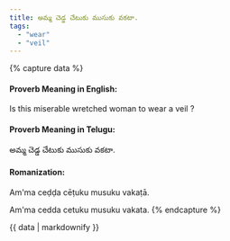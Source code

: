 ```yaml
---
title: అమ్మ చెడ్డ చేటుకు ముసుకు వకటా.
tags:
  - "wear"
  - "veil"
---
```


{% capture data %}
#### Proverb Meaning in English:
Is this miserable wretched woman to wear a veil ?

#### Proverb Meaning in Telugu:
అమ్మ చెడ్డ చేటుకు ముసుకు వకటా.

#### Romanization:
Am'ma ceḍḍa cēṭuku musuku vakaṭā.

Am'ma cedda cetuku musuku vakata.
{% endcapture %}

{{ data | markdownify }}

